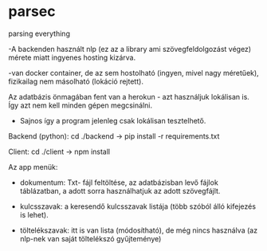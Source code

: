 # parsec
parsing everything

-A backenden használt nlp (ez az a library ami szövegfeldolgozást végez) mérete miatt ingyenes hosting kizárva.

-van docker container, de az sem hostolható (ingyen, mivel nagy méretűek), fizikailag nem másolható (lokáció rejtett).

Az adatbázis önmagában fent van a herokun - azt használjuk lokálisan is. Így azt nem kell minden gépen megcsinálni.

- Sajnos így a program jelenleg csak lokálisan tesztelhető.

Backend (python): cd ./backend -> pip install -r requirements.txt

Client: cd ./client -> npm install

Az app menük: 
- dokumentum: Txt- fájl feltöltése, az adatbázisban levő fájlok táblázatban, a adott sorra használhatjuk az adott szövegfájlt.

- kulcsszavak: a keresendő kulcsszavak listája (több szóból álló kifejezés is lehet).

- töltelékszavak: itt is van lista (módosítható), de még nincs használva (az nlp-nek van saját töltelékszó gyűjteménye)